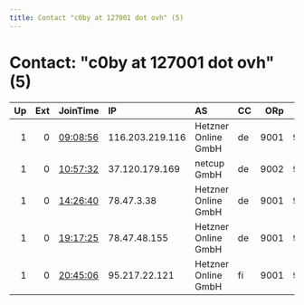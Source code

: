 ```yaml
---
title: Contact "c0by at 127001 dot ovh" (5)
---
```


# Contact: "c0by at 127001 dot ovh" (5)

|   Up |   Ext | JoinTime                                                                                            | IP              | AS                  | CC   |   ORp |   Dirp | OS    | Version   | Nickname   |   eFamMembers |
|-----:|------:|:----------------------------------------------------------------------------------------------------|:----------------|:--------------------|:-----|------:|-------:|:------|:----------|:-----------|--------------:|
|    1 |     0 | [09:08:56](https://metrics.torproject.org/rs.html#details/3782F48481045AA7247913637EACE9E7225CF14D) | 116.203.219.116 | Hetzner Online GmbH | de   |  9001 |   9091 | Linux | 0.4.1.6   | c0by       |             5 |
|    1 |     0 | [10:57:32](https://metrics.torproject.org/rs.html#details/77DD258F0D58792E0DCBDAA0BC66A1DC5F8D84AD) | 37.120.179.169  | netcup GmbH         | de   |  9002 |   9091 | Linux | 0.4.1.6   | tie2ooK5   |             5 |
|    1 |     0 | [14:26:40](https://metrics.torproject.org/rs.html#details/57173C4318CA8940D20AC7B0F0840F1025B543C2) | 78.47.3.38      | Hetzner Online GmbH | de   |  9001 |   9091 | Linux | 0.4.1.6   | Oore7poo   |             5 |
|    1 |     0 | [19:17:25](https://metrics.torproject.org/rs.html#details/5FFA2972F24CAFBF6FBDE37D78AE8D55DB92E1A8) | 78.47.48.155    | Hetzner Online GmbH | de   |  9001 |   9091 | Linux | 0.4.1.6   | Quo5ni3W   |             5 |
|    1 |     0 | [20:45:06](https://metrics.torproject.org/rs.html#details/0CDFA6C467A4EBEF0D8BFF209A5D557DF44943CF) | 95.217.22.121   | Hetzner Online GmbH | fi   |  9001 |   9091 | Linux | 0.4.1.6   | Xiu9ahR6   |             5 |
